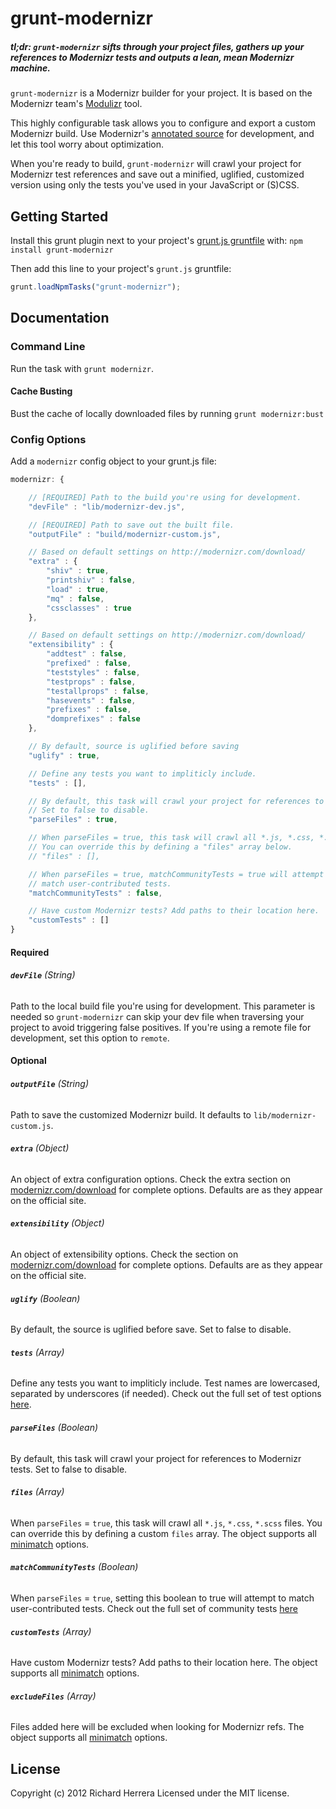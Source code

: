 # grunt-modernizr

##### *tl;dr:* `grunt-modernizr` sifts through your project files, gathers up your references to Modernizr tests and outputs a lean, mean Modernizr machine.

`grunt-modernizr` is a Modernizr builder for your project. It is based on the Modernizr team's [Modulizr](https://github.com/Modernizr/modernizr.com/blob/gh-pages/i/js/modulizr.js) tool.

This highly configurable task allows you to configure and export a custom Modernizr build. Use Modernizr's [annotated source](http://modernizr.com/downloads/modernizr-latest.js) for development, and let this tool worry about optimization.

When you're ready to build, `grunt-modernizr` will crawl your project for Modernizr test references and save out a minified, uglified, customized version using only the tests you've used in your JavaScript or (S)CSS.

## Getting Started
Install this grunt plugin next to your project's [grunt.js gruntfile][getting_started] with: `npm install grunt-modernizr`

Then add this line to your project's `grunt.js` gruntfile:

```javascript
grunt.loadNpmTasks("grunt-modernizr");
```

[grunt]: https://github.com/cowboy/grunt
[getting_started]: https://github.com/cowboy/grunt/blob/master/docs/getting_started.md

## Documentation

### Command Line

Run the task with `grunt modernizr`.

#### Cache Busting

Bust the cache of locally downloaded files by running `grunt modernizr:bust`

### Config Options

Add a `modernizr` config object to your grunt.js file:

```javascript
modernizr: {

	// [REQUIRED] Path to the build you're using for development.
	"devFile" : "lib/modernizr-dev.js",

	// [REQUIRED] Path to save out the built file.
	"outputFile" : "build/modernizr-custom.js",

	// Based on default settings on http://modernizr.com/download/
	"extra" : {
		"shiv" : true,
		"printshiv" : false,
		"load" : true,
		"mq" : false,
		"cssclasses" : true
	},

	// Based on default settings on http://modernizr.com/download/
	"extensibility" : {
		"addtest" : false,
		"prefixed" : false,
		"teststyles" : false,
		"testprops" : false,
		"testallprops" : false,
		"hasevents" : false,
		"prefixes" : false,
		"domprefixes" : false
	},

	// By default, source is uglified before saving
	"uglify" : true,

	// Define any tests you want to impliticly include.
	"tests" : [],

	// By default, this task will crawl your project for references to Modernizr tests.
	// Set to false to disable.
	"parseFiles" : true,

	// When parseFiles = true, this task will crawl all *.js, *.css, *.scss files, except files that are in node_modules/.
	// You can override this by defining a "files" array below.
	// "files" : [],

	// When parseFiles = true, matchCommunityTests = true will attempt to
	// match user-contributed tests.
	"matchCommunityTests" : false,

	// Have custom Modernizr tests? Add paths to their location here.
	"customTests" : []
}
```

#### Required

###### **`devFile`** (String)
Path to the local build file you're using for development. This parameter is needed so `grunt-modernizr` can skip your dev file when traversing your project to avoid triggering false positives. If you're using a remote file for development, set this option to `remote`.

#### Optional

###### **`outputFile`** (String)
Path to save the customized Modernizr build. It defaults to `lib/modernizr-custom.js`.

###### **`extra`** (Object)
An object of extra configuration options. Check the extra section on [modernizr.com/download](http://modernizr.com/download/) for complete options. Defaults are as they appear on the official site.

###### **`extensibility`** (Object)
An object of extensibility options. Check the section on [modernizr.com/download](http://modernizr.com/download/) for complete options. Defaults are as they appear on the official site.

###### **`uglify`** (Boolean)
By default, the source is uglified before save. Set to false to disable.

###### **`tests`** (Array)
Define any tests you want to impliticly include. Test names are lowercased, separated by underscores (if needed). Check out the full set of test options [here](https://github.com/Modernizr/modernizr.com/blob/gh-pages/i/js/modulizr.js#L15-157).

###### **`parseFiles`** (Boolean)
By default, this task will crawl your project for references to Modernizr tests. Set to false to disable.

###### **`files`** (Array)
When `parseFiles` = `true`, this task will crawl all `*.js`, `*.css`, `*.scss` files. You can override this by defining a custom `files` array. The object supports all [minimatch](https://github.com/isaacs/minimatch) options.

###### **`matchCommunityTests`** (Boolean)
When `parseFiles` = `true`, setting this boolean to true will attempt to match user-contributed tests. Check out the full set of community tests [here](https://github.com/doctyper/grunt-modernizr/blob/master/lib/customappr.js#L2-111)

###### **`customTests`** (Array)
Have custom Modernizr tests? Add paths to their location here. The object supports all [minimatch](https://github.com/isaacs/minimatch) options.

###### **`excludeFiles`** (Array)
Files added here will be excluded when looking for Modernizr refs. The object supports all [minimatch](https://github.com/isaacs/minimatch) options.

## License
Copyright (c) 2012 Richard Herrera
Licensed under the MIT license.
